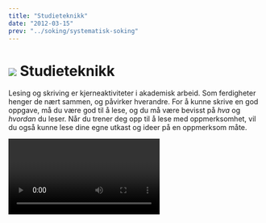 ```yaml
---
title: "Studieteknikk"
date: "2012-03-15"
prev: "../soking/systematisk-soking"
---
```


# ![](/images/illustrasjoner_lesing_500x450.png) Studieteknikk

Lesing og skriving er kjerneaktiviteter i akademisk arbeid. Som ferdigheter henger de nært sammen, og påvirker hverandre. For å kunne skrive en god oppgave, må du være god til å lese, og du må være bevisst på _hva_ og _hvordan_ du leser. Når du trener deg opp til å lese med oppmerksomhet, vil du også kunne lese dine egne utkast og ideer på en oppmerksom måte. 

<Video id="JchpFI50UDk" />

Det viktigste med å lese er kanskje _at_ man leser. Den som leser mye og jevnlig, vil som oftest utvikle gode leseferdigheter av seg selv. Råd nummer én til den som skal lese i forbindelse med studier, er derfor: Les! Bare slik kan du bli en god leser.

Å lære seg et fag innebærer også å gjøre seg kjent med tekster som formidler fagets innsikter, metoder og debatter. Du blir kjent med og lærer deg faget også på andre måter enn gjennom lesing: ved å følge forelesninger, ved å delta i samtaler og diskusjoner, på seminarer og i kollokviegrupper, og ved å skrive oppgaver.

I denne delen får du noen enkle råd om hvordan du kan gå fram når du studerer, og hva du kan eller bør tenke på. Du kan plukke og samle det du vil av disse rådene – ikke alle råd passer for alle. Ordet «lese» henger ordhistorisk sammen med ord som betyr nettopp «å plukke og samle». Latin _lego_ betyr både «jeg plukker», «jeg samler» og «jeg leser».

God lesing!
